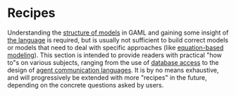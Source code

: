 # Recipes



Understanding the [structure of models](https://github.com/gama-platform/gama/wiki/Content\Tutorials\LearnGAMLStepByStep\StartWithGAML\ModelOrganization.md) in GAML and gaining some insight of [the language](https://github.com/gama-platform/gama/wiki/Content\References\GamlReference.md) is required, but is usually not sufficient to build correct models or models that need to deal with specific approaches (like [equation-based modeling](https://github.com/gama-platform/gama/wiki/Content\Tutorials\LearnGAMLStepByStep\MultiParadigmModeling\Equations.md)). This section is intended to provide readers with practical "how to"s on various subjects, ranging from the use of [database access](https://github.com/gama-platform/gama/wiki/Content\Tutorials\Recipes\UsingDatabase.md) to the design of [agent communication languages](https://github.com/gama-platform/gama/wiki/Content\Tutorials\Recipes\UsingFIPAACL.md). It is by no means exhaustive, and will progressively be extended with more "recipes" in the future, depending on the concrete questions asked by users.